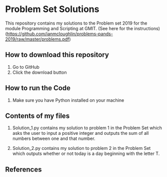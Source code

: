 # Problem Set Solutions

This repository contains my solutions to the Problem set 2019 for the module Programming and Scripting at GMIT.
(See here for the instructions) (https://github.com/ianmcloughlin/problems-pands-2019/raw/master/problems.pdf)

## How to download this repository

1. Go to GitHub
2. Click the download button

## How to run the Code

1. Make sure you have Python installed on your machine

## Contents of my files

1. Solution_1.py contains my solution to problem 1 in the Problem Set which asks the user to input a positive integer and outputs the sum of all numbers between one and that number. 

2. Solution_2.py contains my solution to problem 2 in the Problem Set which outputs whether or not today is a day beginning with the letter T. 



## References 